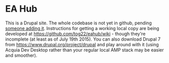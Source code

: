 # EA Hub

This is a Drupal site. The whole codebase is not yet in github, pending [someone adding it](https://github.com/tog22/eahub/issues/4). Instructions for getting a working local copy are being developed at https://github.com/tog22/eahub/wiki - though they're incomplete (at least as of July 19th 2015). You can also download Drupal 7 from https://www.drupal.org/project/drupal and play around with it (using Acquia Dev Desktop rather than your regular local AMP stack may be easier and smoother).
